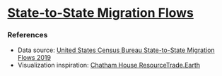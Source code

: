 # [State-to-State Migration Flows](https://zhenmao.github.io/state-to-state-migration-flows/)

### References

- Data source: [United States Census Bureau State-to-State Migration Flows 2019](https://www.census.gov/data/tables/time-series/demo/geographic-mobility/state-to-state-migration.html)
- Visualization inspiration: [Chatham House ResourceTrade.Earth](https://resourcetrade.earth/)

